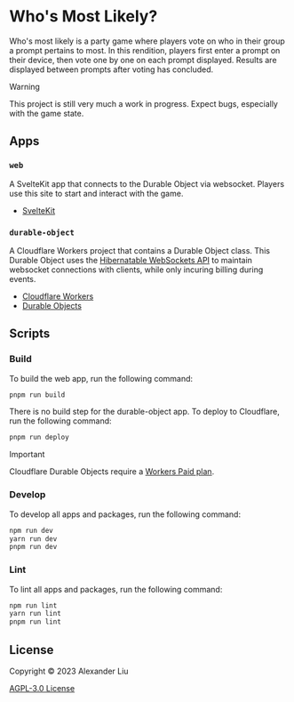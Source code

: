 # Who's Most Likely?

Who's most likely is a party game where players vote on who in their group a prompt pertains to most. In this rendition, players first enter a prompt on their device, then vote one by one on each prompt displayed. Results are displayed between prompts after voting has concluded.

> [!WARNING]
> This project is still very much a work in progress. Expect bugs, especially with the game state.

## Apps

### `web`

A SvelteKit app that connects to the Durable Object via websocket. Players use this site to start and interact with the game.

- [SvelteKit](https://kit.svelte.dev/)

### `durable-object`

A Cloudflare Workers project that contains a Durable Object class. This Durable Object uses the [Hibernatable WebSockets API](https://developers.cloudflare.com/durable-objects/learning/websockets/#websocket-hibernation) to maintain websocket connections with clients, while only incuring billing during events.

- [Cloudflare Workers](https://developers.cloudflare.com/workers/)
- [Durable Objects](https://developers.cloudflare.com/durable-objects/)

## Scripts

### Build

To build the web app, run the following command:

```sh
pnpm run build
```

There is no build step for the durable-object app. To deploy to Cloudflare, run the following command:

```sh
pnpm run deploy
```

> [!IMPORTANT]  
> Cloudflare Durable Objects require a [Workers Paid plan](https://developers.cloudflare.com/durable-objects/get-started/#1-enable-durable-objects-in-the-dashboard).

### Develop

To develop all apps and packages, run the following command:

```sh
npm run dev
yarn run dev
pnpm run dev
```

### Lint

To lint all apps and packages, run the following command:

```sh
npm run lint
yarn run lint
pnpm run lint
```

## License

Copyright © 2023 Alexander Liu

[AGPL-3.0 License](./LICENSE)
